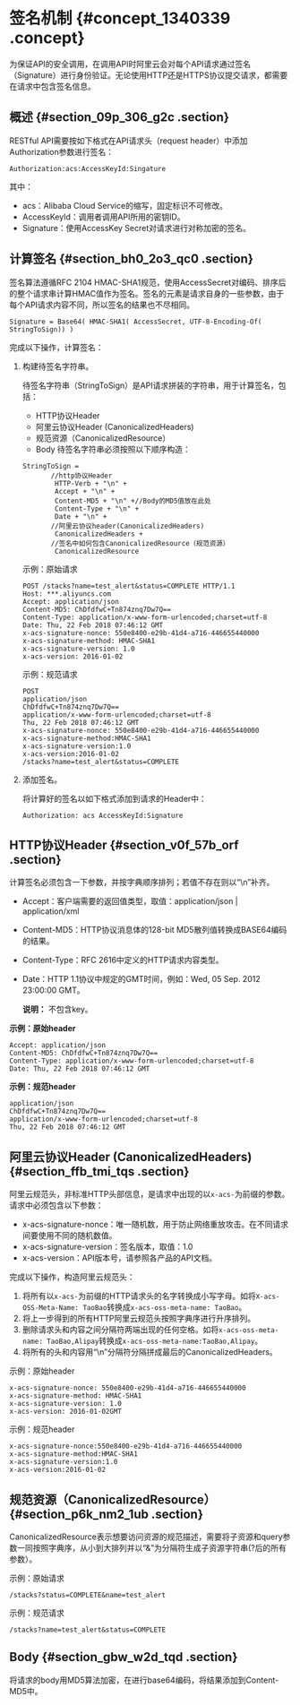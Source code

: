 # 签名机制 {#concept_1340339 .concept}

为保证API的安全调用，在调用API时阿里云会对每个API请求通过签名（Signature）进行身份验证。无论使用HTTP还是HTTPS协议提交请求，都需要在请求中包含签名信息。

## 概述 {#section_09p_306_g2c .section}

RESTful API需要按如下格式在API请求头（request header）中添加Authorization参数进行签名：

``` {#codeblock_1kg_iac_3dg}
Authorization:acs:AccessKeyId:Singature
```

其中：

-   acs：Alibaba Cloud Service的缩写，固定标识不可修改。
-   AccessKeyId：调用者调用API所用的密钥ID。
-   Signature：使用AccessKey Secret对请求进行对称加密的签名。

## 计算签名 {#section_bh0_2o3_qc0 .section}

签名算法遵循RFC 2104 HMAC-SHA1规范，使用AccessSecret对编码、排序后的整个请求串计算HMAC值作为签名。签名的元素是请求自身的一些参数，由于每个API请求内容不同，所以签名的结果也不尽相同。

``` {#codeblock_q98_y6d_ego}
Signature = Base64( HMAC-SHA1( AccessSecret, UTF-8-Encoding-Of(
StringToSign)) )
```

完成以下操作，计算签名：

1.  构建待签名字符串。

    待签名字符串（StringToSign）是API请求拼装的字符串，用于计算签名，包括：

    -   HTTP协议Header
    -   阿里云协议Header \(CanonicalizedHeaders\)
    -   规范资源（CanonicalizedResource）
    -   Body
    待签名字符串必须按照以下顺序构造：

    ``` {#codeblock_s4u_f9c_xe7}
    StringToSign = 
           //http协议Header
            HTTP-Verb + "\n" +
            Accept + "\n" +
            Content-MD5 + "\n" +//Body的MD5值放在此处
            Content-Type + "\n" +
            Date + "\n" +
           //阿里云协议header(CanonicalizedHeaders)
            CanonicalizedHeaders +
           //签名中如何包含CanonicalizedResource（规范资源）
            CanonicalizedResource
    ```

    示例：原始请求

    ``` {#codeblock_y9v_wv3_nru}
    POST /stacks?name=test_alert&status=COMPLETE HTTP/1.1
    Host: ***.aliyuncs.com
    Accept: application/json
    Content-MD5: ChDfdfwC+Tn874znq7Dw7Q==
    Content-Type: application/x-www-form-urlencoded;charset=utf-8
    Date: Thu, 22 Feb 2018 07:46:12 GMT 
    x-acs-signature-nonce: 550e8400-e29b-41d4-a716-446655440000
    x-acs-signature-method: HMAC-SHA1
    x-acs-signature-version: 1.0
    x-acs-version: 2016-01-02
    ```

    示例：规范请求

    ``` {#codeblock_xpr_yeo_2lq}
    POST
    application/json
    ChDfdfwC+Tn874znq7Dw7Q==
    application/x-www-form-urlencoded;charset=utf-8
    Thu, 22 Feb 2018 07:46:12 GMT
    x-acs-signature-nonce: 550e8400-e29b-41d4-a716-446655440000
    x-acs-signature-method:HMAC-SHA1
    x-acs-signature-version:1.0
    x-acs-version:2016-01-02
    /stacks?name=test_alert&status=COMPLETE
    ```

2.  添加签名。

    将计算好的签名以如下格式添加到请求的Header中：

    `Authorization: acs AccessKeyId:Signature`


## HTTP协议Header {#section_v0f_57b_orf .section}

计算签名必须包含一下参数，并按字典顺序排列；若值不存在则以“\\n”补齐。

-   Accept：客户端需要的返回值类型，取值：application/json | application/xml
-   Content-MD5：HTTP协议消息体的128-bit MD5散列值转换成BASE64编码的结果。
-   Content-Type：RFC 2616中定义的HTTP请求内容类型。
-   Date：HTTP 1.1协议中规定的GMT时间，例如：Wed, 05 Sep. 2012 23:00:00 GMT。

    **说明：** 不包含key。


**示例：原始header** 

``` {#codeblock_h0l_pcz_l42}
Accept: application/json
Content-MD5: ChDfdfwC+Tn874znq7Dw7Q==
Content-Type: application/x-www-form-urlencoded;charset=utf-8
Date: Thu, 22 Feb 2018 07:46:12 GMT
```

**示例：规范header** 

``` {#codeblock_7fx_sp0_dm3}
application/json
ChDfdfwC+Tn874znq7Dw7Q==
application/x-www-form-urlencoded;charset=utf-8
Thu, 22 Feb 2018 07:46:12 GMT
```

## 阿里云协议Header \(CanonicalizedHeaders\) {#section_ffb_tmi_tqs .section}

阿里云规范头，非标准HTTP头部信息，是请求中出现的以`x-acs-`为前缀的参数。请求中必须包含以下参数：

-   x-acs-signature-nonce：唯一随机数，用于防止网络重放攻击。在不同请求间要使用不同的随机数值。
-   x-acs-signature-version：签名版本，取值：1.0
-   x-acs-version：API版本号，请参照各产品的API文档。

完成以下操作，构造阿里云规范头：

1.  将所有以`x-acs-`为前缀的HTTP请求头的名字转换成小写字母。如将`X-acs-OSS-Meta-Name: TaoBao`转换成`x-acs-oss-meta-name: TaoBao`。
2.  将上一步得到的所有HTTP阿里云规范头按照字典序进行升序排列。
3.  删除请求头和内容之间分隔符两端出现的任何空格。如将`x-acs-oss-meta-name: TaoBao,Alipay`转换成`x-acs-oss-meta-name:TaoBao,Alipay`。
4.  将所有的头和内容用“\\n”分隔符分隔拼成最后的CanonicalizedHeaders。

示例：原始header

``` {#codeblock_9ah_7wp_twd}
x-acs-signature-nonce: 550e8400-e29b-41d4-a716-446655440000
x-acs-signature-method: HMAC-SHA1
x-acs-signature-version: 1.0
x-acs-version: 2016-01-02GMT
```

示例：规范header

``` {#codeblock_n3y_a91_krx}
x-acs-signature-nonce:550e8400-e29b-41d4-a716-446655440000
x-acs-signature-method:HMAC-SHA1
x-acs-signature-version:1.0
x-acs-version:2016-01-02
```

## 规范资源（CanonicalizedResource） {#section_p6k_nm2_1ub .section}

CanonicalizedResource表示想要访问资源的规范描述，需要将子资源和query参数一同按照字典序，从小到大排列并以“&”为分隔符生成子资源字符串\(?后的所有参数）。

示例：原始请求

``` {#codeblock_tqi_66n_o1u}
/stacks?status=COMPLETE&name=test_alert
```

示例：规范请求

``` {#codeblock_bqe_ted_56q}
/stacks?name=test_alert&status=COMPLETE
```

## Body {#section_gbw_w2d_tqd .section}

将请求的body用MD5算法加密，在进行base64编码，将结果添加到Content-MD5中。


